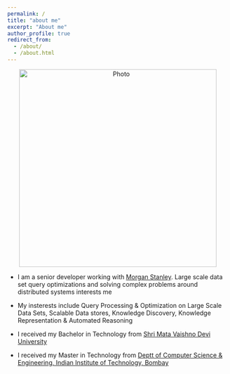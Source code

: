 ```yaml
---
permalink: /
title: "about me"
excerpt: "About me"
author_profile: true
redirect_from:
  - /about/
  - /about.html
---
```


<p align="center">
  <img src="https://gargprat.github.io/files/gargprat.jpeg?raw=true" alt="Photo" style="width: 450px;"/>
</p>


* I am a senior developer working with [Morgan Stanley](https://www.morganstanley.com). Large scale data set query optimizations and solving complex problems around distributed systems interests me

* My insterests include Query Processing & Optimization on Large Scale Data Sets, Scalable Data stores, Knowledge Discovery, Knowledge Representation & Automated Reasoning

* I received my Bachelor in Technology from [Shri Mata Vaishno Devi University](https://www.smvdu.ac.in)

* I received my Master in Technology from [Deptt of Computer Science  & Engineering, Indian Institute of Technology, Bombay](https://www.cse.iitb.ac.in)
